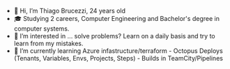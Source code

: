 - 👋 Hi, I’m Thiago Brucezzi, 24 years old
- 🎓 Studying 2 careers, Computer Engineering and Bachelor's degree in computer systems.
- 👀 I’m interested in ... solve problems? Learn on a daily basis and try to learn from my mistakes.
- 🌱 I’m currently learning Azure infastructure/terraform - Octopus Deploys (Tenants, Variables, Envs, Projects, Steps) - Builds in TeamCity/Pipelines

<!---
tbrucezzi-qontigo/tbrucezzi-qontigo is a ✨ special ✨ repository because its `README.md` (this file) appears on your GitHub profile.
You can click the Preview link to take a look at your changes.
--->
